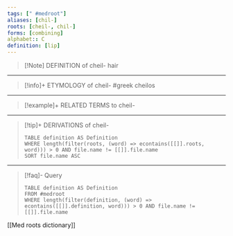 ```yaml
---
tags: [" #medroot"]
aliases: [chil-]
roots: [cheil-, chil-]
forms: [combining]
alphabet:: C
definition: [lip]
---
```

>[!Note] DEFINITION of cheil-
>hair
_____
>[!info]+ ETYMOLOGY of cheil-
>#greek cheilos
_____
>[!example]+ RELATED TERMS to cheil-
>
>
_____
>[!tip]+ DERIVATIONS of cheil-
>```dataview
>TABLE definition AS Definition 
>WHERE length(filter(roots, (word) => econtains([[]].roots, word))) > 0 AND file.name != [[]].file.name
>SORT file.name ASC
>```
_____
>[!faq]- Query
>
>```dataview
>TABLE definition AS Definition
>FROM #medroot
>WHERE length(filter(definition, (word) => econtains([[]].definition, word))) > 0 AND file.name != [[]].file.name
>```

[[Med roots dictionary]]